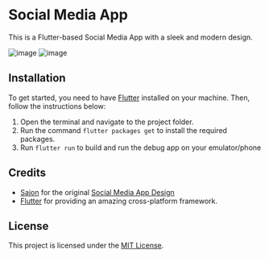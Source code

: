 # Social Media App

This is a Flutter-based Social Media App with a sleek and modern design.

![image](https://user-images.githubusercontent.com/67297759/190064136-5f096750-e957-4817-8372-145b537d7a88.png)
![image](https://user-images.githubusercontent.com/67297759/190063284-25aac6bf-c869-4925-be56-83117027e207.png)

## Installation
To get started, you need to have [Flutter](https://flutter.dev/docs/get-started/install) installed on your machine. Then, follow the instructions below:

1. Open the terminal and navigate to the project folder.
2. Run the command `flutter packages get` to install the required packages.
3. Run `flutter run` to build and run the debug app on your emulator/phone

## Credits

- [Sajon](https://dribbble.com/sajon) for the original [Social Media App Design](https://dribbble.com/shots/15468493-Social-Media-App)
- [Flutter](https://flutter.dev) for providing an amazing cross-platform framework.

## License

This project is licensed under the [MIT License](https://github.com/rrdhoi/SocialMediaApp/blob/master/LICENSE).
